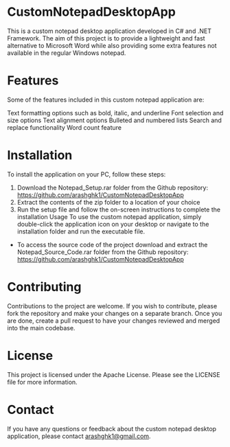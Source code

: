# CustomNotepadDesktopApp


This is a custom notepad desktop application developed in C# and .NET Framework. The aim of this project is to provide a lightweight and fast alternative to Microsoft Word while also providing some extra features not available in the regular Windows notepad.

# Features
Some of the features included in this custom notepad application are:

Text formatting options such as bold, italic, and underline
Font selection and size options
Text alignment options
Bulleted and numbered lists
Search and replace functionality
Word count feature

# Installation
To install the application on your PC, follow these steps:

1. Download the Notepad_Setup.rar folder from the Github repository: https://github.com/arashghk1/CustomNotepadDesktopApp
2. Extract the contents of the zip folder to a location of your choice
3. Run the setup file and follow the on-screen instructions to complete the installation
Usage
To use the custom notepad application, simply double-click the application icon on your desktop or navigate to the installation folder and run the executable file.

- To access the source code of the project download and extract the Notepad_Source_Code.rar folder from the Github repository: https://github.com/arashghk1/CustomNotepadDesktopApp

# Contributing
Contributions to the project are welcome. If you wish to contribute, please fork the repository and make your changes on a separate branch. Once you are done, create a pull request to have your changes reviewed and merged into the main codebase.

# License
This project is licensed under the Apache License. Please see the LICENSE file for more information.

# Contact
If you have any questions or feedback about the custom notepad desktop application, please contact arashghk1@gmail.com.
